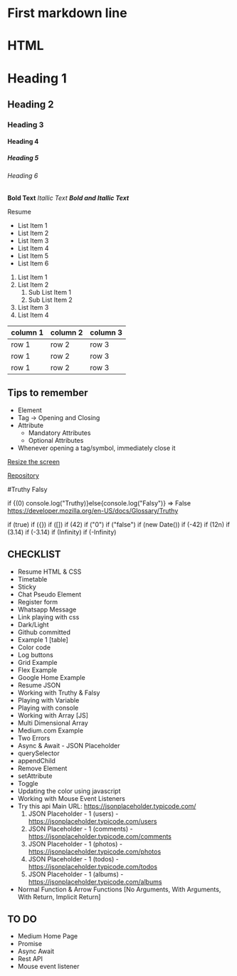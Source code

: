 # First markdown line

# HTML

# Heading 1

## Heading 2

### Heading 3

#### Heading 4

##### Heading 5

###### Heading 6

**Bold Text**
_Itallic Text_
**_Bold and Itallic Text_**

Resume

- List Item 1
- List Item 2
- List Item 3
- List Item 4
- List Item 5
- List Item 6

1. List Item 1
2. List Item 2
   1. Sub List Item 1
   2. Sub List Item 2
3. List Item 3
4. List Item 4

| column 1 | column 2 | column 3 |
| -------- | -------- | -------- |
| row 1    | row 2    | row 3    |
| row 1    | row 2    | row 3    |
| row 1    | row 2    | row 3    |

## Tips to remember

- Element
- Tag -> Opening and Closing
- Attribute
  - Mandatory Attributes
  - Optional Attributes
- Whenever opening a tag/symbol, immediately close it

[Resize the screen](./screenshots/image.png "Working with Responsive Websites")

[Repository](https://github.com/jyotika-dev/fullstack-integraminds/tree/main)

#Truthy Falsy

if {(0) console.log("Truthy)}else{console.log("Falsy")}
=> False
https://developer.mozilla.org/en-US/docs/Glossary/Truthy

if (true)
if ({})
if ([])
if (42)
if ("0")
if ("false")
if (new Date())
if (-42)
if (12n)
if (3.14)
if (-3.14)
if (Infinity)
if (-Infinity)

## CHECKLIST

- Resume HTML & CSS
- Timetable
- Sticky
- Chat Pseudo Element
- Register form
- Whatsapp Message
- Link playing with css
- Dark/Light
- Github committed
- Example 1 [table]
- Color code
- Log buttons
- Grid Example
- Flex Example
- Google Home Example
- Resume JSON
- Working with Truthy & Falsy
- Playing with Variable
- Playing with console
- Working with Array [JS]
- Multi Dimensional Array
- Medium.com Example
- Two Errors
- Async & Await - JSON Placeholder
- querySelector
- appendChild
- Remove Element
- setAttribute
- Toggle
- Updating the color using javascript
- Working with Mouse Event Listeners
- Try this api
  Main URL: https://jsonplaceholder.typicode.com/
  1. JSON Placeholder - 1 (users) - https://jsonplaceholder.typicode.com/users
  2. JSON Placeholder - 1 (comments) - https://jsonplaceholder.typicode.com/comments
  3. JSON Placeholder - 1 (photos) - https://jsonplaceholder.typicode.com/photos
  4. JSON Placeholder - 1 (todos) - https://jsonplaceholder.typicode.com/todos
  5. JSON Placeholder - 1 (albums) - https://jsonplaceholder.typicode.com/albums
- Normal Function & Arrow Functions [No Arguments, With Arguments, With Return, Implicit Return]

## TO DO

- Medium Home Page
- Promise
- Async Await
- Rest API
- Mouse event listener
